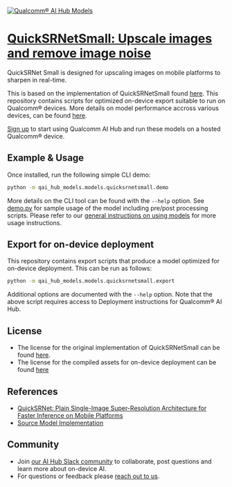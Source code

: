 [![Qualcomm® AI Hub Models](https://qaihub-public-assets.s3.us-west-2.amazonaws.com/qai-hub-models/quic-logo.jpg)](../../README.md)


# [QuickSRNetSmall: Upscale images and remove image noise](https://aihub.qualcomm.com/models/quicksrnetsmall)

QuickSRNet Small is designed for upscaling images on mobile platforms to sharpen in real-time.

This is based on the implementation of QuickSRNetSmall found [here](https://github.com/quic/aimet-model-zoo/tree/develop/aimet_zoo_torch/quicksrnet). This repository contains scripts for optimized on-device
export suitable to run on Qualcomm® devices. More details on model performance
accross various devices, can be found [here](https://aihub.qualcomm.com/models/quicksrnetsmall).

[Sign up](https://myaccount.qualcomm.com/signup) to start using Qualcomm AI Hub and run these models on a hosted Qualcomm® device.




## Example & Usage


Once installed, run the following simple CLI demo:

```bash
python -m qai_hub_models.models.quicksrnetsmall.demo
```
More details on the CLI tool can be found with the `--help` option. See
[demo.py](demo.py) for sample usage of the model including pre/post processing
scripts. Please refer to our [general instructions on using
models](../../../#getting-started) for more usage instructions.

## Export for on-device deployment

This repository contains export scripts that produce a model optimized for
on-device deployment. This can be run as follows:

```bash
python -m qai_hub_models.models.quicksrnetsmall.export
```
Additional options are documented with the `--help` option. Note that the above
script requires access to Deployment instructions for Qualcomm® AI Hub.


## License
* The license for the original implementation of QuickSRNetSmall can be found
  [here](https://github.com/quic/aimet-model-zoo/blob/develop/LICENSE.pdf).
* The license for the compiled assets for on-device deployment can be found [here](https://qaihub-public-assets.s3.us-west-2.amazonaws.com/qai-hub-models/Qualcomm+AI+Hub+Proprietary+License.pdf)


## References
* [QuickSRNet: Plain Single-Image Super-Resolution Architecture for Faster Inference on Mobile Platforms](https://arxiv.org/abs/2303.04336)
* [Source Model Implementation](https://github.com/quic/aimet-model-zoo/tree/develop/aimet_zoo_torch/quicksrnet)



## Community
* Join [our AI Hub Slack community](https://aihub.qualcomm.com/community/slack) to collaborate, post questions and learn more about on-device AI.
* For questions or feedback please [reach out to us](mailto:ai-hub-support@qti.qualcomm.com).


